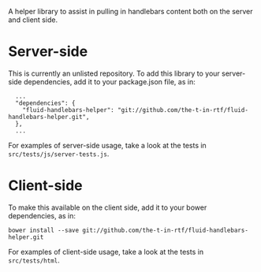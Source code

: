 A helper library to assist in pulling in handlebars content both on the server and client side.

# Server-side

This is currently an unlisted repository.  To add this library to your server-side dependencies, add it to your package.json file, as in:

```
  ...
  "dependencies": {
    "fluid-handlebars-helper": "git://github.com/the-t-in-rtf/fluid-handlebars-helper.git",
  },
  ...
```

For examples of server-side usage, take a look at the tests in ```src/tests/js/server-tests.js```.

# Client-side

To make this available on the client side, add it to your bower dependencies, as in:

```
bower install --save git://github.com/the-t-in-rtf/fluid-handlebars-helper.git
```

For examples of client-side usage, take a look at the tests in ```src/tests/html```.
